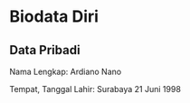 <!DOCTYPE html>
<html>
  <head>
    <title> Percobaan </title>
  </head>
  <body>
    <div class="container">
      <h1>Biodata Diri</h1>
      <div class="info">
        <h2>Data Pribadi</h2>
        <p>Nama Lengkap: Ardiano Nano</p>
        <p>Tempat, Tanggal Lahir: Surabaya 21 Juni 1998 </p>
  </body>
</html>
